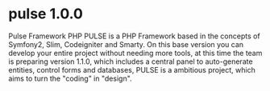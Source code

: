 # pulse 1.0.0
Pulse Framework PHP 
PULSE is a PHP Framework based in the concepts of Symfony2, Slim, Codeigniter and Smarty.
On this base version you can develop your entire project without needing more tools, at this time the team is preparing version 1.1.0, which includes a central panel to auto-generate entities, control forms and databases, PULSE is a ambitious project, which aims to turn the "coding" in "design".
